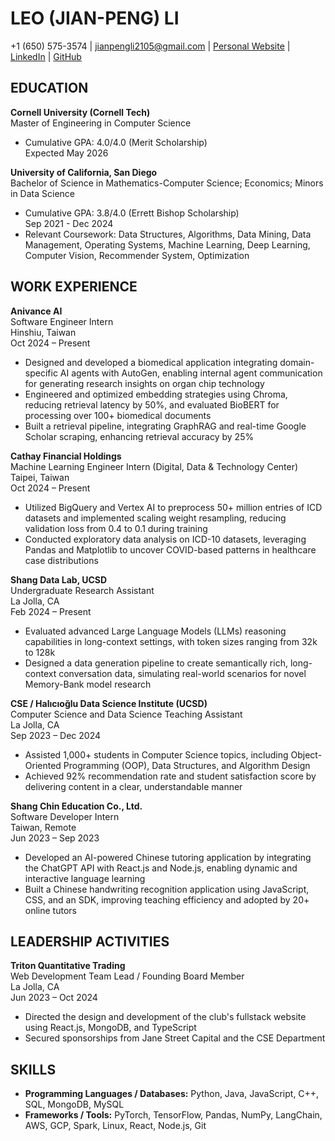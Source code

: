 # LEO (JIAN-PENG) LI
+1 (650) 575-3574 | jianpengli2105@gmail.com | [Personal Website](#) | [LinkedIn](#) | [GitHub](#)

## EDUCATION
**Cornell University (Cornell Tech)**  
Master of Engineering in Computer Science  
- Cumulative GPA: 4.0/4.0 (Merit Scholarship)  
Expected May 2026  

**University of California, San Diego**  
Bachelor of Science in Mathematics-Computer Science; Economics; Minors in Data Science  
- Cumulative GPA: 3.8/4.0 (Errett Bishop Scholarship)  
Sep 2021 - Dec 2024  
- Relevant Coursework: Data Structures, Algorithms, Data Mining, Data Management, Operating Systems, Machine Learning, Deep Learning, Computer Vision, Recommender System, Optimization  

## WORK EXPERIENCE
**Anivance AI**  
Software Engineer Intern  
Hinshiu, Taiwan  
Oct 2024 – Present  
- Designed and developed a biomedical application integrating domain-specific AI agents with AutoGen, enabling internal agent communication for generating research insights on organ chip technology  
- Engineered and optimized embedding strategies using Chroma, reducing retrieval latency by 50%, and evaluated BioBERT for processing over 100+ biomedical documents  
- Built a retrieval pipeline, integrating GraphRAG and real-time Google Scholar scraping, enhancing retrieval accuracy by 25%  

**Cathay Financial Holdings**  
Machine Learning Engineer Intern (Digital, Data & Technology Center)  
Taipei, Taiwan  
Oct 2024 – Present  
- Utilized BigQuery and Vertex AI to preprocess 50+ million entries of ICD datasets and implemented scaling weight resampling, reducing validation loss from 0.4 to 0.1 during training  
- Conducted exploratory data analysis on ICD-10 datasets, leveraging Pandas and Matplotlib to uncover COVID-based patterns in healthcare case distributions  

**Shang Data Lab, UCSD**  
Undergraduate Research Assistant  
La Jolla, CA  
Feb 2024 – Present  
- Evaluated advanced Large Language Models (LLMs) reasoning capabilities in long-context settings, with token sizes ranging from 32k to 128k  
- Designed a data generation pipeline to create semantically rich, long-context conversation data, simulating real-world scenarios for novel Memory-Bank model research  

**CSE / Halıcıoğlu Data Science Institute (UCSD)**  
Computer Science and Data Science Teaching Assistant  
La Jolla, CA  
Sep 2023 – Dec 2024  
- Assisted 1,000+ students in Computer Science topics, including Object-Oriented Programming (OOP), Data Structures, and Algorithm Design  
- Achieved 92% recommendation rate and student satisfaction score by delivering content in a clear, understandable manner  

**Shang Chin Education Co., Ltd.**  
Software Developer Intern  
Taiwan, Remote  
Jun 2023 – Sep 2023  
- Developed an AI-powered Chinese tutoring application by integrating the ChatGPT API with React.js and Node.js, enabling dynamic and interactive language learning  
- Built a Chinese handwriting recognition application using JavaScript, CSS, and an SDK, improving teaching efficiency and adopted by 20+ online tutors  

## LEADERSHIP ACTIVITIES
**Triton Quantitative Trading**  
Web Development Team Lead / Founding Board Member  
La Jolla, CA  
Jun 2023 – Oct 2024  
- Directed the design and development of the club's fullstack website using React.js, MongoDB, and TypeScript  
- Secured sponsorships from Jane Street Capital and the CSE Department  

## SKILLS
- **Programming Languages / Databases:** Python, Java, JavaScript, C++, SQL, MongoDB, MySQL  
- **Frameworks / Tools:** PyTorch, TensorFlow, Pandas, NumPy, LangChain, AWS, GCP, Spark, Linux, React, Node.js, Git  